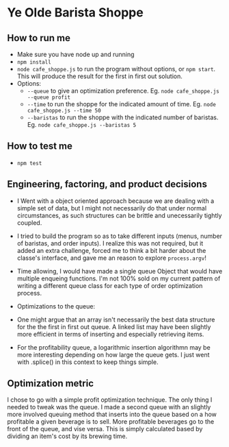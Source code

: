 # Ye Olde Barista Shoppe

## How to run me

- Make sure you have node up and running
- `npm install`
- `node cafe_shoppe.js` to run the program without options, or `npm start`. This will produce the result for the first in first out solution.
- Options:
  - `--queue` to give an optimization preference. Eg. `node cafe_shoppe.js --queue profit`
  - `--time` to run the shoppe for the indicated amount of time. Eg. `node cafe_shoppe.js --time 50`
  - `--baristas` to run the shoppe with the indicated number of baristas. Eg. `node cafe_shoppe.js --baristas 5`

## How to test me

- `npm test`

## Engineering, factoring, and product decisions

- I Went with a object oriented approach because we are dealing with a simple set of data, but I might not necessarily do that under normal circumstances, as such structures can be brittle and unecessarily tightly coupled.

- I tried to build the program so as to take different inputs (menus, number of baristas, and order inputs). I realize this was not required, but it added an extra challenge, forced me to think a bit harder about the classe's interface, and gave me an reason to explore `process.argv`!

- Time allowing, I would have made a single queue Object that would have multiple enqueing functions. I'm not 100% sold on my current pattern of writing a different queue class for each type of order optimization process.

- Optimizations to the queue:
 - One might argue that an array isn't necessarily the best data structure for the the first in first out queue. A linked list may have been slightly more efficient in terms of inserting and especially retrieving items.
 - For the profitability queue, a logarithmic insertion algorithmn may be more interesting depending on how large the queue gets. I just went with .splice() in this context to keep things simple.

## Optimization metric

I chose to go with a simple profit optimization technique. The only thing I needed to tweak was the queue. I made a second queue with an slightly more involved queuing method that inserts into the queue based on a how profitable a given beverage is to sell. More profitable beverages go to the front of the queue, and vise versa. This is simply calculated based by dividing an item's cost by its brewing time.